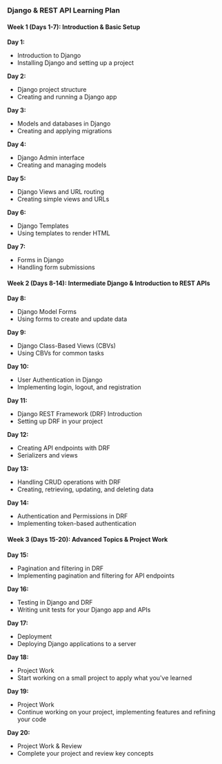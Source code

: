 ### Django & REST API Learning Plan

#### Week 1 (Days 1-7): Introduction & Basic Setup

**Day 1:**
- Introduction to Django
- Installing Django and setting up a project

**Day 2:**
- Django project structure
- Creating and running a Django app

**Day 3:**
- Models and databases in Django
- Creating and applying migrations

**Day 4:**
- Django Admin interface
- Creating and managing models

**Day 5:**
- Django Views and URL routing
- Creating simple views and URLs

**Day 6:**
- Django Templates
- Using templates to render HTML

**Day 7:**
- Forms in Django
- Handling form submissions

#### Week 2 (Days 8-14): Intermediate Django & Introduction to REST APIs

**Day 8:**
- Django Model Forms
- Using forms to create and update data

**Day 9:**
- Django Class-Based Views (CBVs)
- Using CBVs for common tasks

**Day 10:**
- User Authentication in Django
- Implementing login, logout, and registration

**Day 11:**
- Django REST Framework (DRF) Introduction
- Setting up DRF in your project

**Day 12:**
- Creating API endpoints with DRF
- Serializers and views

**Day 13:**
- Handling CRUD operations with DRF
- Creating, retrieving, updating, and deleting data

**Day 14:**
- Authentication and Permissions in DRF
- Implementing token-based authentication

#### Week 3 (Days 15-20): Advanced Topics & Project Work

**Day 15:**
- Pagination and filtering in DRF
- Implementing pagination and filtering for API endpoints

**Day 16:**
- Testing in Django and DRF
- Writing unit tests for your Django app and APIs

**Day 17:**
- Deployment
- Deploying Django applications to a server

**Day 18:**
- Project Work
- Start working on a small project to apply what you've learned

**Day 19:**
- Project Work
- Continue working on your project, implementing features and refining your code

**Day 20:**
- Project Work & Review
- Complete your project and review key concepts